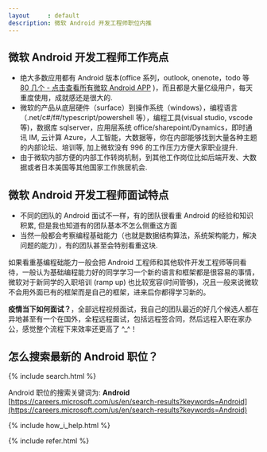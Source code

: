 ```yaml
---
layout     : default
description: 微软 Android 开发工程师职位内推
---
```



## 微软 Android 开发工程师工作亮点
* 绝大多数应用都有 Android 版本(office 系列，outlook, onenote，todo 等 [80 几个 - 点击查看所有微软 Android APP](https://play.google.com/store/apps/developer?id=Microsoft+Corporation&hl=en_US) )，而且都是大量亿级用户，每天重度使用，成就感还是很大的.
* 微软的产品从底层硬件（surface）到操作系统（windows），编程语言（.net/c#/f#/typescript/powershell 等），编程工具(visual studio, vscode 等)，数据库 sqlserver，应用层系统 office/sharepoint/Dynamics，即时通讯 IM, 云计算 Azure，人工智能，大数据等，你在内部能够找到大量各种主题的内部论坛、培训等, 加上微软没有 996 的工作压力方便大家职业提升.
* 由于微软内部方便的内部工作转岗机制，到其他工作岗位比如后端开发、大数据或者日本美国等其他国家工作旅居机会.

## 微软 Android 开发工程师面试特点

* 不同的团队的 Android 面试不一样，有的团队很看重 Android 的经验和知识积累, 但是我也知道有的团队基本不怎么侧重这方面 
* 当然一般都会考察编程基础能力（也就是数据结构算法，系统架构能力，解决问题的能力），有的团队甚至会特别看重这块.

如果看重基编程础能力一般会把 Android 工程师和其他软件开发工程师等同看待，一般认为基础编程能力好的同学学习一个新的语言和框架都是很容易的事情，微软对于新同学的入职培训 (ramp up) 也比较宽容(时间管够)，况且一般来说微软不会用外面已有的框架而是自己的框架，进来后你都得学习新的。

**疫情当下如何面试？**，全部远程视频面试，我自己的团队最近的好几个候选人都在异地甚至有一个在国外，全程远程面试，包括远程签合同，然后远程入职在家办公，感觉整个流程下来效率还更高了 ^_^！


## 怎么搜索最新的 Android 职位？
{% include search.html %} 

Android 职位的搜索关键词为: **Android**<br>
[https://careers.microsoft.com/us/en/search-results?keywords=Android](https://careers.microsoft.com/us/en/search-results?keywords=Android)


{% include how_i_help.html %} 

{% include refer.html %}